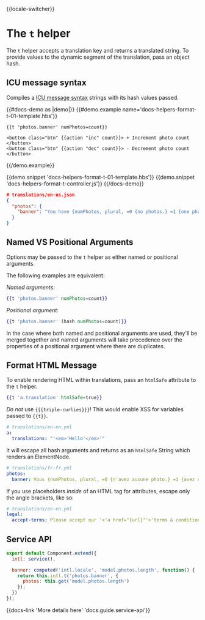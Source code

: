 {{locale-switcher}}
# The `t` helper

The `t` helper accepts a translation key and returns a translated string.
To provide values to the dynamic segment of the translation, pass an object hash.

## ICU message syntax

Compiles a [ICU message syntax](https://formatjs.io/docs/core-concepts/icu-syntax) strings with its hash values passed.

{{#docs-demo as |demo|}}
  {{#demo.example name='docs-helpers-format-t-01-template.hbs'}}

    {{t 'photos.banner' numPhotos=count}}

    <button class="btn" {{action "inc" count}}> + Increment photo count </button>
    <button class="btn" {{action "dec" count}}> - Decrement photo count </button>
  {{/demo.example}}

  {{demo.snippet 'docs-helpers-format-t-01-template.hbs'}}
  {{demo.snippet 'docs-helpers-format-t-controller.js'}}
{{/docs-demo}}

```json
# translations/en-us.json
{
  "photos": {
    "banner": "You have {numPhotos, plural, =0 {no photos.} =1 {one photo.} other {# photos.}}"
  }
}
```

## Named VS Positional Arguments

Options may be passed to the `t` helper as either named or positional arguments.

The following examples are equivalent:

_Named arguments:_
```hbs
{{t 'photos.banner' numPhotos=count}}
```

_Positional argument:_
```hbs
{{t 'photos.banner' (hash numPhotos=count)}}
```

In the case where both named and positional arguments are used, they'll be merged together and named arguments will take precedence over the properties of a positional argument where there are duplicates.


## Format HTML Message

To enable rendering HTML within translations, pass an `htmlSafe` attribute to the `t` helper.

```hbs
{{t 'a.translation' htmlSafe=true}}
```

_Do not_ use `{{{triple-curlies}}}`! This would enable XSS for variables passed
to `{{t}}`.

```yaml
# translations/en-en.yml
a:
  translations: "'<em>'Hello'</em>'"
```

It will escape all hash arguments and returns as an `htmlSafe` String which renders an ElementNode.  

```yaml
# translations/fr-fr.yml
photos:
  banner: Vous {numPhotos, plural, =0 {n'avez aucune photo.} =1 {avez une photo.} other {avez {numPhotos} photos.}}
```

If you use placeholders _inside_ of an HTML tag for attributes, escape only the
angle brackets, like so:

```yaml
# translations/en-en.yml
legal:
  accept-terms: Please accept our '<'a href="{url}"'>'terms & conditions'</a>'.
```

## Service API

```js
export default Component.extend({
  intl: service(),

  banner: computed('intl.locale', 'model.photos.length', function() {
    return this.intl.t('photos.banner', {
      photos: this.get('model.photos.length')
    });
  })
});
```

{{docs-link 'More details here' 'docs.guide.service-api'}}
